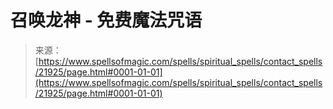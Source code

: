 <!--yml

category: 未分类

date: 2024-06-12 19:05:53

-->

# 召唤龙神 - 免费魔法咒语

> 来源：[https://www.spellsofmagic.com/spells/spiritual_spells/contact_spells/21925/page.html#0001-01-01](https://www.spellsofmagic.com/spells/spiritual_spells/contact_spells/21925/page.html#0001-01-01)

